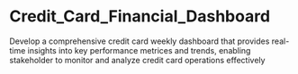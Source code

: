 # Credit_Card_Financial_Dashboard
Develop a comprehensive credit card weekly dashboard that provides real-time insights into key performance metrices and trends, enabling stakeholder to monitor and analyze credit card operations effectively
